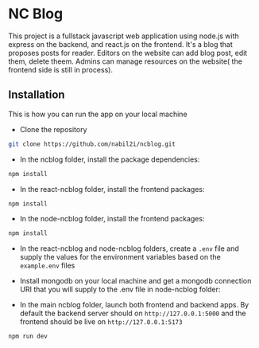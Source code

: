 
# NC Blog
This project is a fullstack javascript web application  using node.js with express on the backend, and react.js on the frontend. It's a blog that proposes posts for reader. Editors on the website can add blog post, edit them, delete theem. Admins can manage resources on the website( the frontend side is still in process).

## Installation
This is how you can run the app on your local machine
* Clone the repository
```bash
git clone https://github.com/nabil2i/ncblog.git
```

* In the ncblog folder, install the package dependencies:

```bash
npm install
```

* In the react-ncblog folder, install the frontend packages:

```bash
npm install
```

* In the node-ncblog folder, install the frontend packages:

```bash
npm install
```


* In the react-ncblog and node-ncblog folders, create a `.env` file and supply the values for the environment variables based on the `example.env` files

* Install mongodb on your local machine and get a mongodb connection URI that you will supply to the .env file in node-ncblog folder:


* In the main ncblog folder, launch both frontend and backend apps. By default the backend server should on `http://127.0.0.1:5000` and the frontend should be live on `http://127.0.0.1:5173`
```bash
npm run dev 
```
